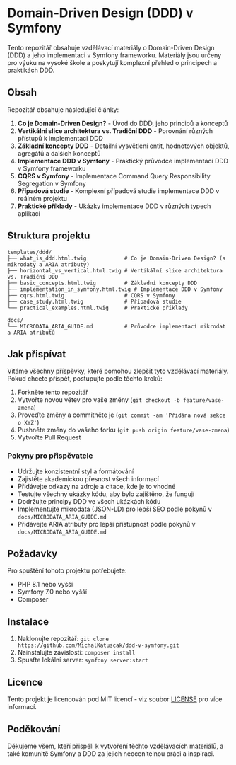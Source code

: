 # Domain-Driven Design (DDD) v Symfony

Tento repozitář obsahuje vzdělávací materiály o Domain-Driven Design (DDD) a jeho implementaci v Symfony frameworku. Materiály jsou určeny pro výuku na vysoké škole a poskytují komplexní přehled o principech a praktikách DDD.

## Obsah

Repozitář obsahuje následující články:

1. **Co je Domain-Driven Design?** - Úvod do DDD, jeho principů a konceptů
2. **Vertikální slice architektura vs. Tradiční DDD** - Porovnání různých přístupů k implementaci DDD
3. **Základní koncepty DDD** - Detailní vysvětlení entit, hodnotových objektů, agregátů a dalších konceptů
4. **Implementace DDD v Symfony** - Praktický průvodce implementací DDD v Symfony frameworku
5. **CQRS v Symfony** - Implementace Command Query Responsibility Segregation v Symfony
6. **Případová studie** - Komplexní případová studie implementace DDD v reálném projektu
7. **Praktické příklady** - Ukázky implementace DDD v různých typech aplikací

## Struktura projektu

```
templates/ddd/
├── what_is_ddd.html.twig            # Co je Domain-Driven Design? (s mikrodaty a ARIA atributy)
├── horizontal_vs_vertical.html.twig # Vertikální slice architektura vs. Tradiční DDD
├── basic_concepts.html.twig         # Základní koncepty DDD
├── implementation_in_symfony.html.twig # Implementace DDD v Symfony
├── cqrs.html.twig                   # CQRS v Symfony
├── case_study.html.twig             # Případová studie
└── practical_examples.html.twig     # Praktické příklady

docs/
└── MICRODATA_ARIA_GUIDE.md          # Průvodce implementací mikrodat a ARIA atributů
```

## Jak přispívat

Vítáme všechny příspěvky, které pomohou zlepšit tyto vzdělávací materiály. Pokud chcete přispět, postupujte podle těchto kroků:

1. Forkněte tento repozitář
2. Vytvořte novou větev pro vaše změny (`git checkout -b feature/vase-zmena`)
3. Proveďte změny a commitněte je (`git commit -am 'Přidána nová sekce o XYZ'`)
4. Pushněte změny do vašeho forku (`git push origin feature/vase-zmena`)
5. Vytvořte Pull Request

### Pokyny pro přispěvatele

- Udržujte konzistentní styl a formátování
- Zajistěte akademickou přesnost všech informací
- Přidávejte odkazy na zdroje a citace, kde je to vhodné
- Testujte všechny ukázky kódu, aby bylo zajištěno, že fungují
- Dodržujte principy DDD ve všech ukázkách kódu
- Implementujte mikrodata (JSON-LD) pro lepší SEO podle pokynů v `docs/MICRODATA_ARIA_GUIDE.md`
- Přidávejte ARIA atributy pro lepší přístupnost podle pokynů v `docs/MICRODATA_ARIA_GUIDE.md`

## Požadavky

Pro spuštění tohoto projektu potřebujete:

- PHP 8.1 nebo vyšší
- Symfony 7.0 nebo vyšší
- Composer

## Instalace

1. Naklonujte repozitář: `git clone https://github.com/MichalKatuscak/ddd-v-symfony.git`
2. Nainstalujte závislosti: `composer install`
3. Spusťte lokální server: `symfony server:start`

## Licence

Tento projekt je licencován pod MIT licencí - viz soubor [LICENSE](LICENSE) pro více informací.

## Poděkování

Děkujeme všem, kteří přispěli k vytvoření těchto vzdělávacích materiálů, a také komunitě Symfony a DDD za jejich neocenitelnou práci a inspiraci.
